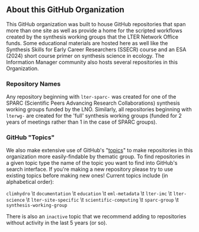 ## About this GitHub Organization

This GitHub organization was built to house GitHub repositories that span more than one site as well as provide a home for the scripted workflows created by the synthesis working groups that the LTER Network Office funds. Some educational materials are hosted here as well like the Synthesis Skills for Early Career Researchers (SSECR) course and an ESA (2024) short course primer on synthesis science in ecology. The Information Manager community also hosts several repositories in this Organization.

### Repository Names

Any repository beginning with `lter-sparc-` was created for one of the SPARC (Scientific Peers Advancing Research Collaborations) synthesis working groups funded by the LNO. Similarly, all repositories beginning with `lterwg-` are created for the 'full' synthesis working groups (funded for 2 years of meetings rather than 1 in the case of SPARC groups).

### GitHub "Topics"

We also make extensive use of GitHub's "[topics](https://docs.github.com/en/repositories/managing-your-repositorys-settings-and-features/customizing-your-repository/classifying-your-repository-with-topics)" to make repositories in this organization more easily-findable by thematic group.  To find repositories in a given topic type the name of the topic you want to find into GitHub's search interface. If you're making a new repository please try to use existing topics before making new ones! Current topics include (in alphabetical order):

`climhydro` \t `documentation` \t `education` \t `eml-metadata` \t `lter-imc` \t `lter-science` \t `lter-site-specific` \t `scientific-computing` \t `sparc-group` \t `synthesis-working-group`

There is also an `inactive` topic that we recommend adding to repositories without activity in the last 5 years (or so).
